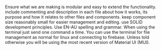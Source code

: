 Ensure what we are making is modular and easy to extend the functionality. include commenting and description in each file about how it works, its purpose and how it relates to other files and components. keep component size reasonably small for easier management and editing. use SOLID development principles. Use EN-AU spelling and grammar. When using the terminal just send one command a time. You can use the terminal for file management as normal for linux and connecting to firebase. Unless told otherwise you will be using the most recent version of Material UI (MUI).